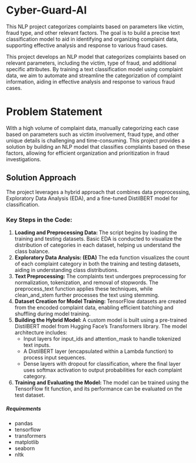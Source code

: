 # Cyber-Guard-AI
This NLP project categorizes complaints based on parameters like victim, fraud type, and other relevant factors. The goal is to build a precise text classification model to aid in identifying and organizing complaint data, supporting effective analysis and response to various fraud cases.

This project develops an NLP model that categorizes complaints based on relevant parameters, including the victim, type of fraud, and additional specific attributes. By training a text classification model using complaint data, we aim to automate and streamline the categorization of complaint information, aiding in effective analysis and response to various fraud cases.

<h1>Problem Statement</h1>
With a high volume of complaint data, manually categorizing each case based on parameters such as victim involvement, fraud type, and other unique details is challenging and time-consuming. This project provides a solution by building an NLP model that classifies complaints based on these factors, allowing for efficient organization and prioritization in fraud investigations.

<h2>Solution Approach</h2>
The project leverages a hybrid approach that combines data preprocessing, Exploratory Data Analysis (EDA), and a fine-tuned DistilBERT model for classification.

<h3>Key Steps in the Code: </h3>
<ol>
<li><b>Loading and Preprocessing Data: </b>
The script begins by loading the training and testing datasets. Basic EDA is conducted to visualize the distribution of categories in each dataset, helping us understand the class balance.</li>

<li><b>Exploratory Data Analysis: (EDA)</b>
The eda function visualizes the count of each complaint category in both the training and testing datasets, aiding in understanding class distributions.</li>

<li><b>Text Preprocessing: </b>
The complaints text undergoes preprocessing for normalization, tokenization, and removal of stopwords. The preprocess_text function applies these techniques, while clean_and_stem further processes the text using stemming.</li>

<li><b>Dataset Creation for Model Training: </b>
TensorFlow datasets are created from the encoded complaint data, enabling efficient batching and shuffling during model training.</li>

<li><b>Building the Hybrid Model: </b>
A custom model is built using a pre-trained DistilBERT model from Hugging Face’s Transformers library. The model architecture includes:

<ul><li>Input layers for input_ids and attention_mask to handle tokenized text inputs.</li>
<li>A DistilBERT layer (encapsulated within a Lambda function) to process input sequences.</li>
<li>Dense layers with dropout for classification, where the final layer uses softmax activation to output probabilities for each complaint category.</li>
</ul></li>
<li><b>Training and Evaluating the Model: </b>
The model can be trained using the TensorFlow fit function, and its performance can be evaluated on the test dataset.</li>
</ol>
<h5>Requirements</h5>
<ul>
<li>pandas</li>
<li>tensorflow</li>
<li>transformers</li>
<li>matplotlib</li>
<li>seaborn</li>
<li>nltk</li>
</ul>



